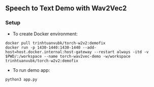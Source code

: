 ## Speech to Text Demo with Wav2Vec2

### Setup

- To create Docker environment:
```
docker pull trinhtuanvubk/torch-w2v2:demofix
docker run -p 1430-1440:1430-1440 --add-host=host.docker.internal:host-gateway --restart always -itd -v $PWD/:/workspace --name torch-wav2vec-demo -w/workspace trinhtuanvubk/torch-w2v2:demofix
```

- To run demo app: 
```
python3 app.py
```